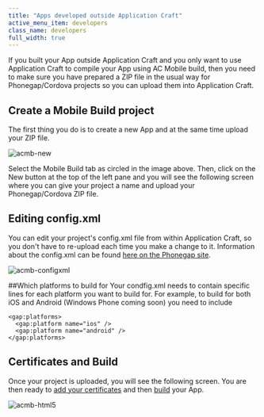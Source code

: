 ```yaml
---
title: "Apps developed outside Application Craft"
active_menu_item: developers
class_name: developers
full_width: true
---
```



If you built your App outside Application Craft and you only want to use Application Craft to compile your App using AC Mobile build, then you need to make sure you have prepared a ZIP file in the usual way for Phonegap/Cordova projects so you can upload them into Application Craft.

## Create a Mobile Build project

The first thing you do is to create a new App and at the same time upload your ZIP file.

![acmb-new](/img/docs/acmb-new.png)

Select the Mobile Build tab as circled in the image above. Then, click on the New button at the top of the left pane and you will see the following screen where you can give your project a name and upload your Phonegap/Cordova ZIP file.

## Editing config.xml

You can edit your project's config.xml file from within Application Craft, so you don't have to re-upload each time you make a change to it. Information about the config.xml can be found [here on the Phonegap site](https://build.phonegap.com/docs/config-xml).

![acmb-configxml](/img/docs/acmb-configxml.png)

##Which platforms to build for
Your condfig.xml needs to contain specific lines for each platform you want to build for. For example, to build for both iOS and Android (Windows Phone coming soon) you need to include

    <gap:platforms>
      <gap:platform name="ios" />
      <gap:platform name="android" />    
    </gap:platforms>     

## Certificates and Build

Once your project is uploaded, you will see the following screen. You are then ready to [add your certificates](/developers/documentation/ac-mobile-build-phonegap/certificates/) and then [build](/developers/documentation/ac-mobile-build-phonegap/ac-mobile-build/automatic-building) your App.

![acmb-html5](/img/docs/acmb-html5.png)

